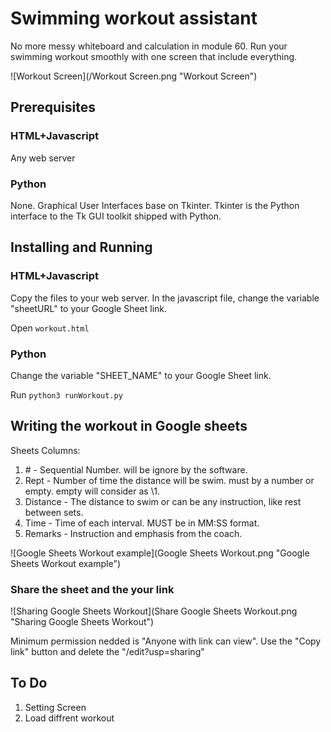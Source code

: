 # Swimming workout assistant
No more messy whiteboard and calculation in module 60.
Run your swimming workout smoothly with one screen that include everything.

![Workout Screen](/Workout Screen.png "Workout Screen")


## Prerequisites
### HTML+Javascript
Any web server

### Python
None.
Graphical User Interfaces base on Tkinter.
Tkinter is the Python interface to the Tk GUI toolkit shipped with Python.

## Installing and Running
### HTML+Javascript
Copy the files to your web server.
In the javascript file, change the variable "sheetURL" to your Google Sheet link.

Open `workout.html`

### Python
Change the variable "SHEET_NAME" to your Google Sheet link.

Run `python3 runWorkout.py`

## Writing the workout in Google sheets
Sheets Columns:
1. \# - Sequential Number. will be ignore by the software.
2. Rept - Number of time the distance will be swim. must by a number or empty. empty will consider as \1.
3. Distance - The distance to swim or can be any instruction, like rest between sets.
4. Time - Time of each interval. MUST be in MM:SS format.
5. Remarks - Instruction and emphasis from the coach.

![Google Sheets Workout example](Google Sheets Workout.png "Google Sheets Workout example")

### Share the sheet and the your link

![Sharing Google Sheets Workout](Share Google Sheets Workout.png "Sharing Google Sheets Workout")


Minimum permission nedded is "Anyone with link can view". 
Use the "Copy link" button and delete the "/edit?usp=sharing"

## To Do
1. Setting Screen
2. Load diffrent workout
